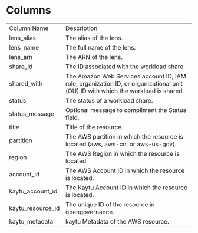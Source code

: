 # Columns  

<table>
	<tr><td>Column Name</td><td>Description</td></tr>
	<tr><td>lens_alias</td><td>The alias of the lens.</td></tr>
	<tr><td>lens_name</td><td>The full name of the lens.</td></tr>
	<tr><td>lens_arn</td><td>The ARN of the lens.</td></tr>
	<tr><td>share_id</td><td>The ID associated with the workload share.</td></tr>
	<tr><td>shared_with</td><td>The Amazon Web Services account ID, IAM role, organization ID, or organizational unit (OU) ID with which the workload is shared.</td></tr>
	<tr><td>status</td><td>The status of a workload share.</td></tr>
	<tr><td>status_message</td><td>Optional message to compliment the Status field.</td></tr>
	<tr><td>title</td><td>Title of the resource.</td></tr>
	<tr><td>partition</td><td>The AWS partition in which the resource is located (aws, aws-cn, or aws-us-gov).</td></tr>
	<tr><td>region</td><td>The AWS Region in which the resource is located.</td></tr>
	<tr><td>account_id</td><td>The AWS Account ID in which the resource is located.</td></tr>
	<tr><td>kaytu_account_id</td><td>The Kaytu Account ID in which the resource is located.</td></tr>
	<tr><td>kaytu_resource_id</td><td>The unique ID of the resource in opengovernance.</td></tr>
	<tr><td>kaytu_metadata</td><td>kaytu Metadata of the AWS resource.</td></tr>
</table>